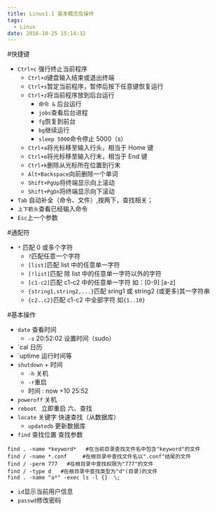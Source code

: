 ```yaml
---
title: Linux1.1 基本概念及操作
tags:
  - Linux
date: 2016-10-25 15:14:32
---
```


#快捷键

- `Ctrl+c` 强行终止当前程序
  - `Ctrl+d`键盘输入结束或退出终端
  - `Ctrl+s`暂定当前程序，暂停后按下任意键恢复运行
  - `Ctrl+z`将当前程序放到后台运行
    - `命令 &` 后台运行
    - `jobs`查看后台进程
    - `fg`恢复到前台
    - `bg`继续运行
    - `sleep 5000`命令停止 5000（s）
  - `Ctrl+a`将光标移至输入行头，相当于 Home 键
  - `Ctrl+e`将光标移至输入行末，相当于 End 键
  - `Ctrl+k`删除从光标所在位置到行末
  - `Alt+Backspace`向前删除一个单词
  - `Shift+PgUp`将终端显示向上滚动
  - `Shift+PgDn`将终端显示向下滚动
- `Tab` 自动补全（命令、文件）,按两下，查找相关；
- `上下箭头`查看已经输入命令
- `Esc`上一个参数

#通配符

- `*` 匹配 0 或多个字符
  - `?`匹配任意一个字符
  - `[list]`匹配 list 中的任意单一字符
  - `[!list]`匹配 除 list 中的任意单一字符以外的字符
  - `[c1-c2]`匹配 c1-c2 中的任意单一字符 如：[0-9] [a-z]
  - `{string1,string2,...}`匹配 sring1 或 string2 (或更多)其一字符串
  - `{c2..c2}`匹配 c1-c2 中全部字符 如`{1..10}`

#基本操作

- `date` 查看时间
  - `-s` 20:52:02 设置时间（sudo）
- `cal 日历
- `uptime 运行时间等
- `shutdown` + 时间
  - `-h` 关机
  - `-r`重启
  - 时间 : now +10 25:52
- `poweroff` 关机
- `reboot ` 立即重启
  六、查找
- `locate` 关键字 快速查找（从数据库）
  - `updatedb` 更新数据库
- `find` 查找位置 查找参数

```shell
find . -name *keyword*   #在当前目录查找文件名中包含"keyword"的文件
find / -name *.conf     #在根目录中查找文件名以".conf"结尾的文件
find / -perm 777   #在根目录中查找权限为"777"的文件
find / -type d   #在根目录中查找类型为"d"(目录)的文件
find . -name "a*" -exec ls -l {}  \;
```

- `id`显示当前用户信息
- `passwd`修改密码
